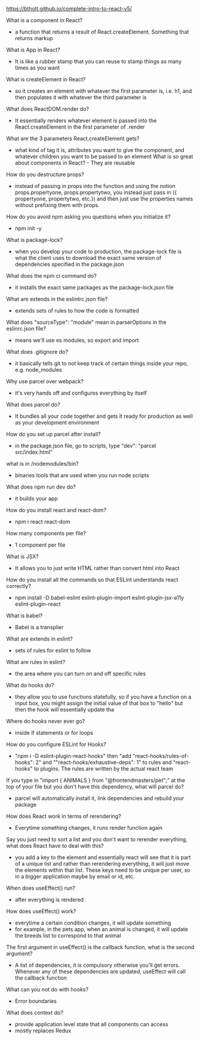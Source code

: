 https://btholt.github.io/complete-intro-to-react-v5/

What is a component in React? 
- a function that returns a result of React.createElement. Something that returns markup

What is App in React? 
- It is like a rubber stamp that you can reuse to stamp things as many times as you want

What is createElement in React? 
- so it creates an element with whatever the first parameter is, i.e. h1, and then populates it with whatever the third parameter is

What does ReactDOM.render do? 
- It essentially renders whatever element is passed into the React.createElement in the first parameter of .render

What are the 3 parameters React.createElement gets? 
- what kind of tag it is, attributes you want to give the component, and whatever children you want to be passed to an element
What is so great about components in React? - They are reusable

How do you destructure props? 
- instead of passing in props into the function and using the notion props.propertyone, props.propertytwo, you instead just pass in ({ propertyone, propertytwo, etc.}) and then just use the properties names without prefixing them with props.


How do you avoid npm asking you questions when you initialize it? 
- npm init -y

What is package-lock? 
- when you develop your code to production, the package-lock file is what the client uses to download the exact same version of dependencies specified in the package.json

What does the npm ci command do? 
- it installs the exact same packages as the package-lock.json file

What are extends in the eslintrc.json file? 
- extends sets of rules to how the code is formatted

What does "sourceType": "module" mean in parserOptions in the eslinrc.json file? 
- means we'll use es modules, so export and import 

What does .gitignore do? 
- it basically tells git to not keep track of certain things inside your repo, e.g. node_modules

Why use parcel over webpack? 
- it's very hands off and configures everything by itself

What does parcel do? 
- It bundles all your code together and gets it ready for production as well as your development environment

How do you set up parcel after install? 
- in the package.json file, go to scripts, type "dev": "parcel src/index.html"

what is in /nodemodules/bin? 
- binaries tools that are used when you run node scripts

What does npm run dev do? 
- it builds your app

How do you install react and react-dom? 
- npm i react react-dom

How many components per file? 
- 1 component per file


What is JSX? 
- It allows you to just write HTML rather than convert html into React

How do you install all the commands so that ESLint understands react correctly? 
- npm install -D babel-eslint eslint-plugin-import eslint-plugin-jsx-a11y eslint-plugin-react

What is babel? 
- Babel is a transplier 

What are extends in eslint? 
- sets of rules for eslint to follow

What are rules in eslint? 
- the area where you can turn on and off specific rules 

What do hooks do? 
- they allow you to use functions statefully, so if you have a function on a input box, you might assign the initial value of that box to "hello" but then the hook will essentially update tha

Where do hooks never ever go? 
- inside if statements or for loops

How do you configure ESLint for Hooks? 
- "npm i -D eslint-plugin-react-hooks" then "add "react-hooks/rules-of-hooks": 2" and ""react-hooks/exhaustive-deps": 1" to rules and "react-hooks" to plugins. The rules are written by the actual react team

If you type in "import { ANIMALS } from "@frontendmasters/pet";" at the top of your file but you don't have this dependency, what will parcel do? 
- parcel will automatically install it, link dependencies and rebuild your package

How does React work in terms of rerendering? 
- Everytime something changes, it runs render function again

Say you just need to sort a list and you don't want to rerender everything, what does React have to deal with this? 
- you add a key to the element and essentially react will see that it is part of a unique list and rather than rerendering everything, it will just move the elements within that list. These keys need to be unique per user, so in a bigger application maybe by email or id, etc.


When does useEffect() run?
- after everything is rendered

How does useEffect() work? 
- everytime a certain condition changes, it will update something
- for example, in the pets app, when an animal is changed, it will update the breeds list to correspond to that animal 

The first argument in useEffect() is the callback function, what is the second argument?
- A list of dependencies, it is compulsory otherwise you'll get errors. Whenever any of these dependencies are updated, useEffect will call the callback function

What can you not do with hooks?
- Error boundaries 

What does context do?
- provide application level state that all components can access
- mostly replaces Redux